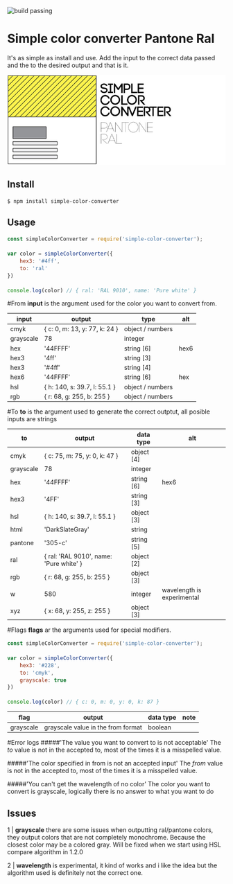 ![build passing](https://travis-ci.org/draganradu/simple-color-convertor-pantone-ral.svg?branch=master)


# Simple color converter Pantone Ral
It's as simple as install and use. Add the input to the correct data passed and the to the desired output and that is it.

![simple color convertor logo](/assets/simple-color-convertor-pantone-ral.jpg)

## Install
```
$ npm install simple-color-converter
```
## Usage

```javascript
const simpleColorConverter = require('simple-color-converter');

var color = simpleColorConverter({
    hex3: '#4ff',
    to: 'ral'
})

console.log(color) // { ral: 'RAL 9010', name: 'Pure white' }
```

#From
**input** is the argument used for the color you want to convert from.

| input     | output                                    | type              | alt   |
| ---       | ---                                       | ---               | ---   |
| cmyk      | { c: 0, m: 13, y: 77, k: 24 }             | object / numbers  |       |
| grayscale | 78                                        | integer           |       |
| hex       | '44FFFF'                                  | string [6]        | hex6  |
| hex3      | '4ff'                                     | string [3]        |       |
| hex3      | '#4ff'                                    | string [4]        |       |
| hex6      | '44FFFF'                                  | string [6]        | hex   |
| hsl       | { h: 140, s: 39.7, l: 55.1 }              | object / numbers  |       |
| rgb       | { r: 68, g: 255, b: 255 }                 | object / numbers  |       |


#To 
**to** is the argument used to generate the correct outptut, all posible inputs are strings 

| to        | output                                    | data type     | alt   |
| ---       | ---                                       | ---           | ---   |
| cmyk      | { c: 75, m: 75, y: 0, k: 47 }             | object [4]    |       |
| grayscale | 78                                        | integer       |       |
| hex       | '44FFFF'                                  | string [6]    | hex6  |
| hex3      | '4FF'                                     | string [3]    |       |
| hsl       | { h: 140, s: 39.7, l: 55.1 }              | object [3]    |       |
| html      | 'DarkSlateGray'                           | string        |       | 
| pantone   | '305-c'                                   | string [5]    |       |
| ral       | { ral: 'RAL 9010', name: 'Pure white' }   | object [2]    |       |
| rgb       | { r: 68, g: 255, b: 255 }                 | object [3]    |       |
| w         | 580                                       | integer       | wavelength is experimental |
| xyz       | { x: 68, y: 255, z: 255 }                 | object [3]    |       |

#Flags
**flags** ar the arguments used for special modifiers.

```javascript
const simpleColorConverter = require('simple-color-converter');

var color = simpleColorConverter({
    hex3: '#228', 
    to: 'cmyk', 
    grayscale: true 
})

console.log(color) // { c: 0, m: 0, y: 0, k: 87 }
```

| flag      | output            | data type     | note  |
| ---       | ---               | ---           | ---   |
| grayscale | grayscale value in the from format  | boolean       |       |

#Error logs
#####'The value you want to convert to is not acceptable' 
The *to* value is not in the accepted to, most of the times it is a misspelled value.

#####'The color specified in from is not an accepted input'
The *from* value is not in the accepted to, most of the times it is a misspelled value.

#####'You can't get the wavelength of no color'
The color you want to convert is grayscale, logically there is no answer to what you want to do 


## Issues
1 | **grayscale** there are some issues when outputting ral/pantone colors, they output colors that are not completely monochrome. Because the closest color may be a colored gray. Will be fixed when we start using HSL compare algorithm in 1.2.0

2 | **wavelength** is experimental, it kind of works and i like the idea but the algorithm used is definitely not the correct one.

